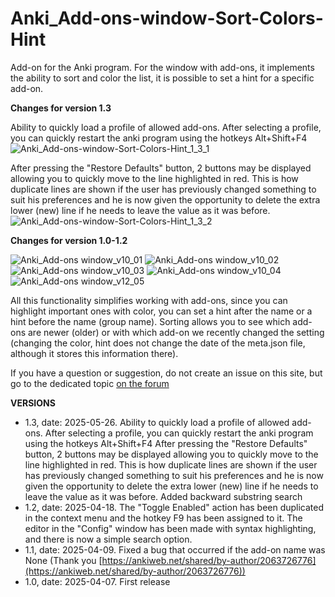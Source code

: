 # Anki_Add-ons-window-Sort-Colors-Hint
Add-on for the Anki program. For the window with add-ons, it implements the ability to sort and color the list, it is possible to set a hint for a specific add-on.

**Changes for version 1.3**

Ability to quickly load a profile of allowed add-ons. After selecting a profile, you can quickly restart the anki program using the hotkeys Alt+Shift+F4
![Anki_Add-ons-window-Sort-Colors-Hint_1_3_1](https://github.com/user-attachments/assets/6da5ff52-ca50-4bfe-8265-4bffdd2b5306)

After pressing the "Restore Defaults" button, 2 buttons may be displayed allowing you to quickly move to the line highlighted in red. This is how duplicate lines are shown if the user has previously changed something to suit his preferences and he is now given the opportunity to delete the extra lower (new) line if he needs to leave the value as it was before.
![Anki_Add-ons-window-Sort-Colors-Hint_1_3_2](https://github.com/user-attachments/assets/334efe8a-077d-4d86-b75a-77ab87a26ffd)


**Changes for version 1.0-1.2**

![Anki_Add-ons window_v10_01](https://github.com/user-attachments/assets/c744b2df-86dc-4aec-a8cc-fdb9e61868ee)
![Anki_Add-ons window_v10_02](https://github.com/user-attachments/assets/5d5c1857-d789-45bd-a6d9-8fd2df98a1a1)
![Anki_Add-ons window_v10_03](https://github.com/user-attachments/assets/5fd6102d-c4cd-4392-9e5f-a9defc8827e9)
![Anki_Add-ons window_v10_04](https://github.com/user-attachments/assets/aaa83b61-6242-42f5-9b5c-e66cabc0af49)
![Anki_Add-ons window_v12_05](https://github.com/user-attachments/assets/595f3da8-10ee-4927-aefd-ed645d37ccf3)


All this functionality simplifies working with add-ons, since you can highlight important ones with color, you can set a hint after the name or a hint before the name (group name). Sorting allows you to see which add-ons are newer (older) or with which add-on we recently changed the setting (changing the color, hint does not change the date of the meta.json file, although it stores this information there).

If you have a question or suggestion, do not create an issue on this site, but go to the dedicated topic [on the forum](https://forums.ankiweb.net/t/add-ons-window-sort-colors-hint-official-support/58646)

**VERSIONS**
- 1.3, date: 2025-05-26. Ability to quickly load a profile of allowed add-ons. After selecting a profile, you can quickly restart the anki program using the hotkeys Alt+Shift+F4 After pressing the "Restore Defaults" button, 2 buttons may be displayed allowing you to quickly move to the line highlighted in red. This is how duplicate lines are shown if the user has previously changed something to suit his preferences and he is now given the opportunity to delete the extra lower (new) line if he needs to leave the value as it was before. Added backward substring search  
- 1.2, date: 2025-04-18. The "Toggle Enabled" action has been duplicated in the context menu and the hotkey F9 has been assigned to it. The editor in the "Config" window has been made with syntax highlighting, and there is now a simple search option.
- 1.1, date: 2025-04-09. Fixed a bug that occurred if the add-on name was None (Thank you [https://ankiweb.net/shared/by-author/2063726776](https://ankiweb.net/shared/by-author/2063726776))
- 1.0, date: 2025-04-07. First release

